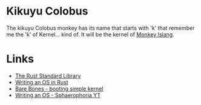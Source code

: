 # Kikuyu Colobus

The kikuyu Colobus monkey has its name that starts with 'k' that remember me the 'k' of Kernel... kind of.
It will be the kernel of [Monkey Islang](https://github.com/gthvn1/monkey_islang).

# Links

- [The Rust Standard Library](https://doc.rust-lang.org/std/index.html)
- [Writing an OS in Rust](https://os.phil-opp.com/)
- [Bare Bones - booting simple kernel](https://wiki.osdev.org/Bare_Bones)
- [Writing an OS - Sphaerophoria YT](https://www.youtube.com/watch?v=gBykJMqDqH0&list=PL980gcR1LE3LBuWuSv2CL28HsfnpC4Qf7)
